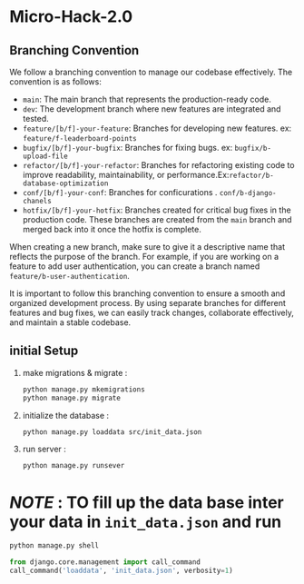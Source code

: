 # Micro-Hack-2.0

## Branching Convention
We follow a branching convention to manage our codebase effectively. The convention is as follows:

- `main`: The main branch that represents the production-ready code.
- `dev`: The development branch where new features are integrated and tested.
- `feature/[b/f]-your-feature`: Branches  for developing new features. ex: `feature/f-leaderboard-points`
- `bugfix/[b/f]-your-bugfix`: Branches  for fixing bugs. ex: `bugfix/b-upload-file`
- `refactor/[b/f]-your-refactor`: Branches for refactoring existing code to improve readability, maintainability, or performance.Ex:`refactor/b-database-optimization`
- `conf/[b/f]-your-conf`: Branches  for conficurations . `conf/b-django-chanels`
- `hotfix/[b/f]-your-hotfix`: Branches created for critical bug fixes in the production code. These branches are created from the `main` branch and merged back into it once the hotfix is complete.

When creating a new branch, make sure to give it a descriptive name that reflects the purpose of the branch. For example, if you are working on a feature to add user authentication, you can create a branch named `feature/b-user-authentication`.

It is important to follow this branching convention to ensure a smooth and organized development process. By using separate branches for different features and bug fixes, we can easily track changes, collaborate effectively, and maintain a stable codebase.

## initial Setup

1. make migrations & migrate :

    ```bash
    python manage.py mkemigrations
    python manage.py migrate
    ```

2. initialize the database :

    ```bash
    python manage.py loaddata src/init_data.json 
    ```

3. run server :

    ```bash 
    python manage.py runsever
    ```




# ***NOTE*** : TO fill up the data base inter your  data in `init_data.json` and run 


```sh
python manage.py shell
```

```py 
from django.core.management import call_command
call_command('loaddata', 'init_data.json', verbosity=1)
```